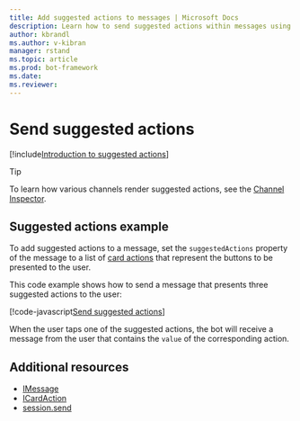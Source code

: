 ```yaml
---
title: Add suggested actions to messages | Microsoft Docs
description: Learn how to send suggested actions within messages using the Bot Builder SDK for Node.js.
author: kbrandl
ms.author: v-kibran
manager: rstand
ms.topic: article
ms.prod: bot-framework
ms.date: 
ms.reviewer: 
---
```


# Send suggested actions

[!include[Introduction to suggested actions](~/includes/snippet-suggested-actions-intro.md)] 

> [!TIP]
> To learn how various channels render suggested actions, see the [Channel Inspector][channelInspector].

## Suggested actions example

To add suggested actions to a message, set the `suggestedActions` property of the message to a list of [card actions][ICardAction] that represent the buttons to be presented to the user.

This code example shows how to send a message that presents three suggested actions to the user:

[!code-javascript[Send suggested actions](~/includes/code/node-send-suggested-actions.js#sendSuggestedActions)]

When the user taps one of the suggested actions, the bot will receive a message from the user that contains the `value` of the corresponding action.

## Additional resources

* [IMessage][IMessage]
* [ICardAction][ICardAction]
* [session.send][SessionSend]

[channelInspector]: https://docs.botframework.com/en-us/channel-inspector/channels/Facebook/#navtitle

[IMessage]: http://docs.botframework.com/en-us/node/builder/chat-reference/interfaces/_botbuilder_d_.imessage

[SessionSend]: https://docs.botframework.com/en-us/node/builder/chat-reference/classes/_botbuilder_d_.session.html#send

[ICardAction]: https://docs.botframework.com/en-us/node/builder/chat-reference/interfaces/_botbuilder_d_.icardaction.html